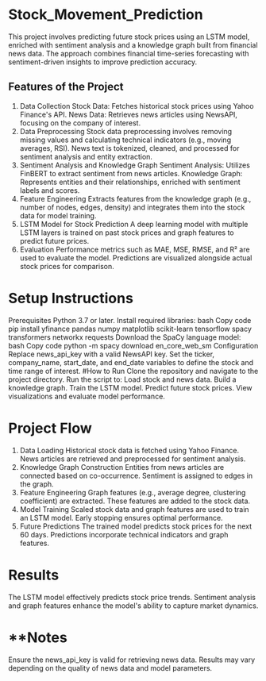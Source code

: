 # Stock_Movement_Prediction
This project involves predicting future stock prices using an LSTM model, enriched with sentiment analysis and a knowledge graph built from financial news data. The approach combines financial time-series forecasting with sentiment-driven insights to improve prediction accuracy.

## **Features of the Project**
1. Data Collection
Stock Data: Fetches historical stock prices using Yahoo Finance's API.
News Data: Retrieves news articles using NewsAPI, focusing on the company of interest.
2. Data Preprocessing
Stock data preprocessing involves removing missing values and calculating technical indicators (e.g., moving averages, RSI).
News text is tokenized, cleaned, and processed for sentiment analysis and entity extraction.
3. Sentiment Analysis and Knowledge Graph
Sentiment Analysis: Utilizes FinBERT to extract sentiment from news articles.
Knowledge Graph: Represents entities and their relationships, enriched with sentiment labels and scores.
4. Feature Engineering
Extracts features from the knowledge graph (e.g., number of nodes, edges, density) and integrates them into the stock data for model training.
5. LSTM Model for Stock Prediction
A deep learning model with multiple LSTM layers is trained on past stock prices and graph features to predict future prices.
6. Evaluation
Performance metrics such as MAE, MSE, RMSE, and R² are used to evaluate the model.
Predictions are visualized alongside actual stock prices for comparison.


# **Setup Instructions** #
Prerequisites
Python 3.7 or later.
Install required libraries:
bash
Copy code
pip install yfinance pandas numpy matplotlib scikit-learn tensorflow spacy transformers networkx requests
Download the SpaCy language model:
bash
Copy code
python -m spacy download en_core_web_sm
Configuration
Replace news_api_key with a valid NewsAPI key.
Set the ticker, company_name, start_date, and end_date variables to define the stock and time range of interest.
#How to Run
Clone the repository and navigate to the project directory.
Run the script to:
Load stock and news data.
Build a knowledge graph.
Train the LSTM model.
Predict future stock prices.
View visualizations and evaluate model performance.
# **Project Flow** #
1. Data Loading
Historical stock data is fetched using Yahoo Finance.
News articles are retrieved and preprocessed for sentiment analysis.
2. Knowledge Graph Construction
Entities from news articles are connected based on co-occurrence.
Sentiment is assigned to edges in the graph.
3. Feature Engineering
Graph features (e.g., average degree, clustering coefficient) are extracted.
These features are added to the stock data.
4. Model Training
Scaled stock data and graph features are used to train an LSTM model.
Early stopping ensures optimal performance.
5. Future Predictions
The trained model predicts stock prices for the next 60 days.
Predictions incorporate technical indicators and graph features.
# **Results** #
The LSTM model effectively predicts stock price trends.
Sentiment analysis and graph features enhance the model's ability to capture market dynamics.
# **Notes #
Ensure the news_api_key is valid for retrieving news data.
Results may vary depending on the quality of news data and model parameters.
